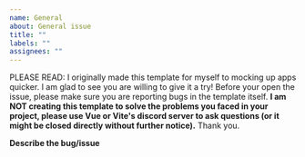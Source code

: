 ```yaml
---
name: General
about: General issue
title: ""
labels: ""
assignees: ""
---
```


PLEASE READ: I originally made this template for myself to mocking up apps quicker. I am glad to see you are willing to give it a try! Before your open the issue, please make sure you are reporting bugs in the template itself. **I am NOT creating this template to solve the problems you faced in your project, please use Vue or Vite's discord server to ask questions (or it might be closed directly without further notice).** Thank you.

**Describe the bug/issue**
